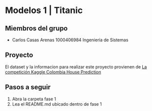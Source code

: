 # Modelos 1 | Titanic

## Miembros del grupo
* Carlos Casas Arenas 1000406984 Ingeniería de Sistemas

## Proyecto
El dataset y la informacion para realizar este proyecto provienen de [La competición Kaggle Colombia House Prediction](https://www.kaggle.com/competitions/titanic)

## Pasos a seguir
1. Abra la carpeta fase 1
2. Lea el README.md ubicado dentro de fase 1
